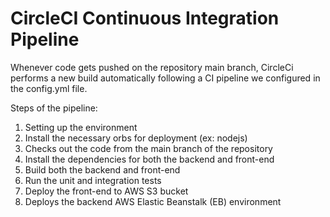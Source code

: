 # CircleCI Continuous Integration Pipeline

Whenever code gets pushed on the repository main branch, CircleCi performs a new build automatically following a CI pipeline we configured in the config.yml file.

Steps of the pipeline:

1.  Setting up the environment
2.  Install the necessary orbs for deployment (ex: nodejs)
3.  Checks out the code from the main branch of the repository
4.  Install the dependencies for both the backend and front-end
5.  Build both the backend and front-end
6.  Run the unit and integration tests
7.  Deploy the front-end to AWS S3 bucket
9.  Deploys the backend AWS Elastic Beanstalk (EB) environment
